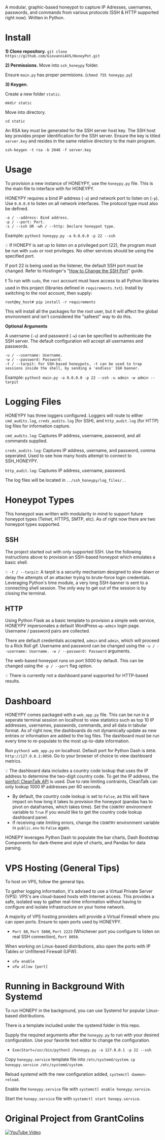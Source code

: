 A modular, graphic-based honeypot to capture IP Adresses, usernames, passwords, and commands from various protocols (SSH & HTTP supported right now). Written in Python.

# Install

**1) Clone repository.**
`git clone https://github.com/GiovanniAVS/HoneyPot.git`

**2) Permissions.**
Move into `ssh_honeypy` folder.

Ensure `main.py` has proper permisions. (`chmod 755 honeypy.py`)

**3) Keygen.**

Create a new folder `static`. 

`mkdir static`

Move into directory.

`cd static`

An RSA key must be generated for the SSH server host key. The SSH host key provides proper identification for the SSH server. Ensure the key is titled `server.key` and resides in the same relative directory to the main program.

`ssh-keygen -t rsa -b 2048 -f server.key`

# Usage

To provision a new instance of HONEYPY, use the `honeypy.py` file. This is the main file to interface with for HONEYPY. 

HONEYPY requires a bind IP address (`-a`) and network port to listen on (`-p`). Use `0.0.0.0` to listen on all network interfaces. The protocol type must also be defined.

```
-a / --address: Bind address.
-p / --port: Port.
-s / --ssh OR -wh / --http: Declare honeypot type.
```

Example: `python3 honeypy.py -a 0.0.0.0 -p 22 --ssh`

💡 If HONEPY is set up to listen on a privileged port (22), the program must be run with `sudo` or root privileges. No other services should be using the specified port. 

If port 22 is being used as the listener, the default SSH port must be changed. Refer to Hostinger's "[How to Change the SSH Port](https://www.hostinger.com/tutorials/how-to-change-ssh-port-vps)" guide.

❗ To run with `sudo`, the `root` account must have access to all Python libraries used in this project (libraries defined in `requirements.txt`). Install by switching to the root account, then supply:

`root@my_host# pip install -r requirements`

This will install all the packages for the root user, but it will affect the global environment and isn't considered the "safeest" way to do this.

**Optional Arguments**

A username (`-u`) and password (`-w`) can be specified to authenticate the SSH server. The default configuration will accept all usernames and passwords.

```
-u / --username: Username.
-w / --password: Password.
-t / --tarpit: For SSH-based honeypots, -t can be used to trap sessions inside the shell, by sending a 'endless' SSH banner.
```

Example: `python3 main.py -a 0.0.0.0 -p 22 --ssh -u admin -w admin --tarpit`

# Logging Files

HONEYPY has three loggers configured. Loggers will route to either `cmd_audits.log`, `creds_audits.log` (for SSH), and `http_audit.log` (for HTTP) log files for information capture.

`cmd_audits.log`: Captures IP address, username, password, and all commands supplied.

`creds_audits.log`: Captures IP address, username, and password, comma seperated. Used to see how many hosts attempt to connect to SSH_HONEYPY.

`http_audit.log`: Captures IP address, username, password.

The log files will be located in `../ssh_honeypy/log_files/..`

# Honeypot Types
This honeypot was written with modularity in mind to support future honeypot types (Telnet, HTTPS, SMTP, etc). As of right now there are two honeypot types supported.

## SSH
The project started out with only supported SSH. Use the following instructions above to provision an SSH-based honeypot which emulates a basic shell.

💡 `-t / --tarpit`: A tarpit is a security mechanism designed to slow down or delay the attempts of an attacker trying to brute-force login credentials. Leveraging Python's time module, a very long SSH-banner is sent to a connecting shell session. The only way to get out of the session is by closing the terminal. 

## HTTP
Using Python Flask as a basic template to provision a simple web service, HONEYPY impersonates a default WordPress `wp-admin` login page. Username / password pairs are collected.

There are default credentials accepted, `admin` and `admin`, which will proceed to a Rick Roll gif. Username and password can be changed using the `-u / --username: Username.
-w / --password: Password` arguments.

The web-based honeypot runs on port 5000 by default. This can be changed using the `-p / --port` flag option.

💡 There is currently not a dashboard panel supported for HTTP-based results.
# Dashboard

HONEYPY comes packaged with a `web_app.py` file. This can be run in a seperate terminal session on localhost to view statistics such as top 10 IP addresses, usernames, passwords, commands, and all data in tabular format. As of right now, the dashboards do not dynamically update as new entries or information are added to the log files. The dashboard must be run every time to re-populate to the most up-to-date information.

Run `python3 web_app.py` on localhost. Default port for Python Dash is `8050`. `http://127.0.0.1:8050`. Go to your browser of choice to view dashboard metrics.

💡 The dashboard data includes a country code lookup that uses the IP address to determine the two-digit country code. To get the IP address, the [ipinfo() CleanTalk API](https://cleantalk.org/help/api-ip-info-country-code) is used. Due to rate limiting contraints, CleanTalk can only lookup 1000 IP addresses per 60 seconds. 
- By default, the country code lookup is set to `False`, as this will have impact on how long it takes to provision the honeypot (pandas has to pivot on dataframes, which takes time). Set the `COUNTRY` environment variable to `True` if you would like to get the country code lookup dashboard panel.
- If receiving rate limiting errors, change the `COUNTRY` environment variable in `public.env` to `False` again. 

HONEPY leverages Python Dash to populate the bar charts, Dash Bootstrap Components for dark-theme and style of charts, and Pandas for data parsing.

# VPS Hosting (General Tips)
To host on VPS, follow the general tips.

To gather logging information, it's advised to use a Virtual Private Server (VPS). VPS's are cloud-based hosts with Internet access. This provides a safe, isolated way to gather real-time information without having to configure and isolate infrastructure on your home network.

A majority of VPS hosting providers will provide a Virtual Firewall where you can open ports. Ensure to open ports used by HONEYPY.
- `Port 80`, `Port 5000`, `Port 2223` (Whichever port you configure to listen on real SSH connection), `Port 8050`. 

When working on Linux-based distributions, also open the ports with IP Tables or Unfiltered Firewall (UFW). 
- `ufw enable`
- `ufw allow [port]`

# Running in Background With Systemd
To run HONEPY in the background, you can use Systemd for popular Linux-based distributions.

There is a template included under the systemd folder in this repo.

Supply the required arguments after the `honeypy.py` to run with your desired configuration. Use your favorite text editor to change the configuration.
- `ExecStart=/usr/bin/python3 /honeypy.py -a 127.0.0.1 -p 22 --ssh`

Copy `honeypy.service` template file into `/etc/systemd/system`. `cp honeypy.service /etc/systemd/system`.

Reload systemd with the new configuration added, `systemctl daemon-reload`.

Enable the `honeypy.service` file with `systemctl enable honeypy.service`.  

Start the `honepy.service` file with `systemctl start honepy.service`.

# Original Project from GrantColins

[![YouTube Video](https://img.youtube.com/vi/tyKyLhcKgNo/0.jpg)](https://youtu.be/tyKyLhcKgNo)
